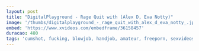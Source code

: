 ```yaml
---
layout: post
title: "DigitalPlayground - Rage Quit with (Alex D, Eva Notty)"
image: '/thumbs/digitalplayground_-_rage_quit_with_alex_d_eva_notty_.jpg'
embed: 'https://www.xvideos.com/embedframe/36158457'
duracao: 480
tags: 'cumshot, fucking, blowjob, handjob, amateur, freeporn, sexvideos, xxxvideo, digitalplayground, videos-porno, free-video'
---
```


